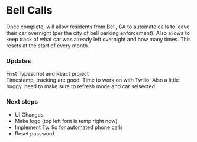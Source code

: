 # Bell Calls
Once complete, will allow residents from Bell, CA to automate calls to leave their car overnight (per the city of bell parking enforcement). Also allows to keep track of what car was already left overnight and how many times. This resets at the start of every month.

### Updates
First Typescript and React project </br>
Timestamp, tracking are good. Time to work on with Twillo. Also a little buggy. need to make sure to refresh mode and car selsected

### Next steps
* UI Changes
* Make logo (top left font is temp right now)
* Implement Twillio for automated phone calls 
* Reset password